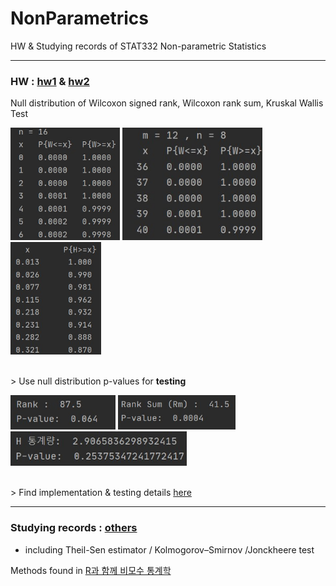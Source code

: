 # NonParametrics
HW & Studying records of STAT332 Non-parametric Statistics

--------------------------------------------------------------------
### HW : [hw1](./hw1) & [hw2](./hw2)
Null distribution of Wilcoxon signed rank, Wilcoxon rank sum, Kruskal Wallis Test
<div>
  <img height="180" src="https://github.com/goodnightng0/NonParametrics/blob/main/hw_demo/hw1_signedrank.jpg">
  <img height="180" src="https://github.com/goodnightng0/NonParametrics/blob/main/hw_demo/hw1_ranksum.jpg">
  <img height="180" src="https://github.com/goodnightng0/NonParametrics/blob/main/hw_demo/hw1_kruskal.jpg">
 </div>

 </br> > Use null distribution p-values for **testing**
 </br>
 <div>
  <img height="55" src="https://github.com/goodnightng0/NonParametrics/blob/main/hw_demo/hw2_signedrank.jpg">
  <img height="55" src="https://github.com/goodnightng0/NonParametrics/blob/main/hw_demo/hw2_ranksum.jpg">
  <img height="55" src="https://github.com/goodnightng0/NonParametrics/blob/main/hw_demo/hw2_kruskal.jpg">
 </div>
 
</br> > Find implementation & testing details [here](./hw_implementation.docx)
 
 --------------------------------------------------------------------
 
### Studying records : [others](./others)
- including Theil-Sen estimator / Kolmogorov–Smirnov /Jonckheere test

Methods found in [R과 함께 비모수 통계학](https://www.aladin.co.kr/shop/wproduct.aspx?ItemId=53430780)
